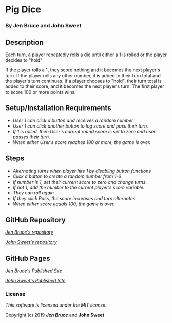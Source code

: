 # Pig Dice


### By **Jen Bruce** and **John Sweet**

## Description
Each turn, a player repeatedly rolls a die until either a 1 is rolled or the player decides to "hold":

If the player rolls a 1, they score nothing and it becomes the next player's turn.
If the player rolls any other number, it is added to their turn total and the player's turn continues.
If a player chooses to "hold", their turn total is added to their score, and it becomes the next player's turn.
The first player to score 100 or more points wins.

## Setup/Installation Requirements

* _User 1 can click a button and receives a random number._
* _User 1 can click another button to log score and pass their turn._
* _If 1 is rolled, then User's current round score is set to zero and user passes their turn._
* _When either User's score reaches 100 or more, the game is over._

## Steps

* _Alternating turns when player hits 1 by disabling button functions_
* _Click a button to create a random number from 1-6_
* _If number is 1, set their current score to zero and change turns._
* _If not 1, add the number to the current player's score variable._
* _They can roll again._
* _If they click Pass, the score increases and turn alternates._
* _When either score equals 100, the game is over._

## GitHub Repository
_[Jen Bruce's repository](https://github.com/ampersnad/pig-dice)_

_[John Sweet's repository](https://github.com/JohnDSweet/Pig-Dice)_

## GitHub Pages
_[Jen Bruce's Published Site](https://ampersnad.github.io/pig-dice/)_

_[John Sweet's Published Site](https://johndsweet.github.io/Pig-Dice/)_

### License

*This software is licensed under the MIT license.*

Copyright (c) 2019 **_Jen Bruce_** and **John Sweet**
